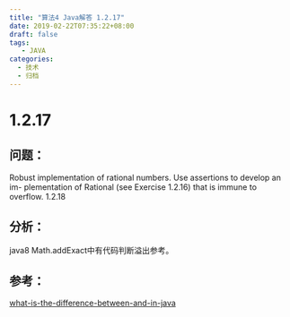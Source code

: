 ```yaml
---
title: "算法4 Java解答 1.2.17"
date: 2019-02-22T07:35:22+08:00
draft: false
tags:
   - JAVA
categories:
  - 技术
  - 归档
---
```



# 1.2.17

## 问题：

Robust implementation of rational numbers. Use assertions to develop an im- plementation of Rational (see Exercise 1.2.16) that is immune to overflow. 1.2.18


## 分析：

java8 Math.addExact中有代码判断溢出参考。


## 参考：

[what-is-the-difference-between-and-in-java](https://stackoverflow.com/questions/5564410/what-is-the-difference-between-and-in-java)


